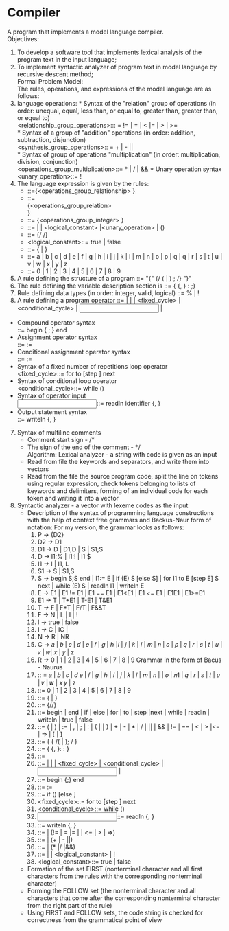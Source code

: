 # Compiler
A program that implements a model language compiler.  
Objectives:  
1. To develop a software tool that implements lexical analysis of the program text in the input language;
2.  To implement syntactic analyzer of program text in model language by recursive descent method;  
Formal Problem Model:  
The rules, operations, and expressions of the model language are as follows:  
   1. language operations:
    * Syntax of the "relation" group of operations (in order: unequal, equal, less than, or equal to, greater than, greater than, or equal to)  
    <relationship_group_operations>::: = != | = | < |= | > | >=  
    * Syntax of a group of "addition" operations (in order: addition, subtraction, disjunction)  
    <synthesis_group_operations>:: = + | - ||  
    * Syntax of group of operations "multiplication" (in order: multiplication, division, conjunction)  
    <operations_group_multiplication>::= * | / | &&
    * Unary operation syntax  
    <unary_operation>::= !  
2. The language expression is given by the rules:
    * <expression>::=<operand>{<operations_group_relationship> <operand>}
    * <operand>::=<summary> {<operations_group_relation> <summary>}
    * <sumptive>::= <multiplier> {<operations_group_integer> <multiplier>}
    * <multiplier>::= <identifier> | <number> | <logical_constant> |<unary_operation> <multiplier> | (<expression>)
    * <number>::= {/ <number> /}
    * <logical_constant>::= true | false
    * <identifier>::= <letter> {<letter> | <number>}
    * <letter>::= a | b | c | d | e | f | g | h | i | j | k | l | m | n | o | p | q | q | r | s | t | u | v | w | x | y | z
    * <number>::= 0 | 1 | 2 | 3 | 4 | 5 | 6 | 7 | 8 | 9
3. A rule defining the structure of a program 
    <program>::= "{" {/ (<description> | <operator>) ; /} "}"
4. The rule defining the variable description section is
    <description>::= {<identifier> {, <identifier> } : <type> ;} 
5. Rule defining data types (in order: integer, valid, logical) 
    <type>::= % | ! 
6. A rule defining a program operator 
    <operator>::= <compound> | <assignment> | <conditional> | <fixed_cycle> | <conditional_cycle> | <input> | <output>  
* Compound operator syntax  
    <compound>::= begin <operator> { ; <operator> } end
* Assignment operator syntax  
    <assignment>::= <identifier> := <expression> 
* Conditional assignment operator syntax  
    <assignment>::= <identifier> := <expression> 
* Syntax of a fixed number of repetitions loop operator  
    <fixed_cycle>::= for <assignment> to <expression> [step <expression>] <operator> next
* Syntax of conditional loop operator  
    <conditional_cycle>::= while (<expression>) <operator> 
* Syntax of operator input  
    <input>::= readln identifier {, <identifier> } 
* Output statement syntax  
    <output>::= writeln <expression> {, <expression> } 
7. Syntax of multiline comments
    * Comment start sign - /*
    * The sign of the end of the comment - */  
Algorithm:
Lexical analyzer - a string with code is given as an input 
    * Read from file the keywords and separators, and write them into vectors
    * Read from the file the source program code, split the line on tokens using regular expression, check tokens belonging
    to lists of keywords and delimiters, forming of an individual code for each token and writing it into a vector
2. Syntactic analyzer - a vector with lexeme codes as the input
    * Description of the syntax of programming language constructions with the help of context free grammars and Backus-Naur form of notation:
        For my version, the grammar looks as follows:
        1. P → {D2}
        2. D2 → D1
        3. D1 → D | D1;D | S | S1;S
        4. D → I1:% | I1:! | I1:$ 
        5. I1 → I | I1, I.
        6. S1 → S | S1,S
        7. S → begin S;S end | I1:= E | if (E) S [else S] | for I1 to E [step E] S next | while (E) S | readln I1 | writeln E
        8. E → E1 | E1 != E1 | E1 == E1 | E1<E1 | E1 <= E1 | E1E1 | E1>=E1
        9. E1 → T | T+E1 | T-E1 | T&E1 
        10. T → F | F*T | F/T | F&&T
        11. F → N | L | I | ! 
        12. l → true | false 
        13. I → C | IC | 
        14. N → R | NR
        15. C → 𝑎 | 𝑏 | 𝑐 | 𝑑 | 𝑒 | 𝑓 | 𝑔 | ℎ |𝑖 | 𝑗 | 𝑘 | 𝑙 | 𝑚 | 𝑛 | 𝑜 | 𝑝 | 𝑞 | 𝑟 | 𝑠 | 𝑡 | 𝑢 | 𝑣 | 𝑤| 𝑥 | 𝑦 | z 
        16. R → 0 | 1 | 2 | 3 | 4 | 5 | 6 | 7 | 8 | 9
        Grammar in the form of Bacus - Naurus 
        1. <letter>:: = 𝑎 | 𝑏 | 𝑐 | 𝑑 𝑒 | 𝑓 | 𝑔 | ℎ | 𝑖 | 𝑗 | 𝑘 | 𝑙 | 𝑚 | 𝑛 | | 𝑜 | 𝑛1 | 𝑞 | 𝑟 | 𝑠 | 𝑡 | 𝑢 | 𝑣 | 𝑤 | 𝑥 𝑦 | z
        2. <digit>::= 0 | 1 | 2 | 3 | 4 | 5 | 6 | 7 | 8 | 9
        3. <identifier>::= <letter> {<letter> | <number>}
        4. <number>::= {/<digit>/}
        5. <keyword>::= begin | end | if | else | for | to | step |next | while | readln | writeln | true | false
        6. <separator>::= ( | ) | := | , | ; | : | { | | } | + | - | * | / | || | && | != | == | < | > |<= | => | [ | ]
        7. <program>::= { { /(<description> | <body> ); / }
        8. <description>::= { <identifier> {, <identifier> }: <type>: }
        9. <body>::= <operator>
        10. <operator>::= <component> | <assignment> | <conditional> | <fixed_cycle> | <conditional_cycle> | <input> | <output>
        11. <component>::= begin <operator> {;<operator>} end
        12. <assignment>::= <identifier> := <expression>
        13. <conditional>::= if (<expression>) <operator> [else <operator>]
        14. <fixed_cycle>::= for <assignment> to <expression> [step <expression>] <operator> next
        15. <conditional_cycle>::= while (<expression>) <operator>
        16. <input>::= readln <identifier> {, <identifier> }
        17. <output>::= writeln <expression> {, <expression> }
        18. <expression>::= <sum> | <sum> (!= | = |= | | <= | > | =>) <sum>
        19. <sum>::=<product> | <product> (+ | - ||) <product>
        20. <product>::=<multiplier> | <multiplier> (* |/ |&&) <multiplier>
        21. <multiplier>::= <identifier> | <number> | <logical_constant> | !<multiplier>
        22. <logical_constant>::= true | false
    * Formation of the set FIRST (nonterminal character and all first characters from the rules with the corresponding nonterminal character)
    * Forming the FOLLOW set (the nonterminal character and all characters that come after the corresponding nonterminal character from the right part of the rule)
    * Using FIRST and FOLLOW sets, the code string is checked for correctness from the grammatical point of view
